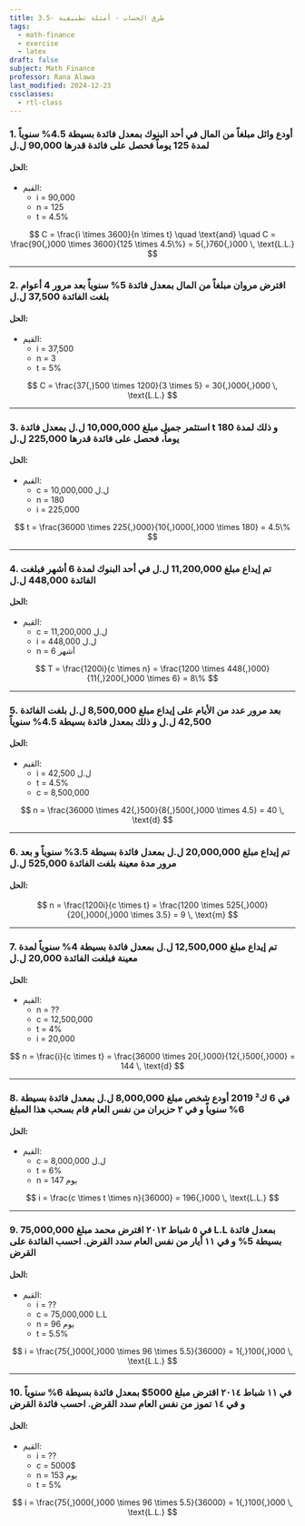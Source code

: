 ```yaml
---
title: 3.5- طرق الحساب - أمثلة تطبيقية
tags:
  - math-finance
  - exercise
  - latex
draft: false
subject: Math Finance
professor: Rana Alawa
last_modified: 2024-12-23
cssclasses:
  - rtl-class
---
```

### 1. أودع وائل مبلغاً من المال في أحد البنوك بمعدل فائدة بسيطة 4.5% سنوياً لمدة 125 يوماً فحصل على فائدة قدرها 90,000 ل.ل
#### الحل:
- القيم:
  - i = 90,000
  - n = 125
  - t = 4.5%

$$
C = \frac{i \times 3600}{n \times t} \quad \text{and} \quad C = \frac{90{,}000 \times 3600}{125 \times 4.5\%} = 5{,}760{,}000 \, \text{L.L.}
$$

---

### 2. اقترض مروان مبلغاً من المال بمعدل فائدة 5% سنوياً بعد مرور 4 أعوام بلغت الفائدة 37,500 ل.ل
#### الحل:
- القيم:
  - i = 37,500
  - n = 3
  - t = 5%

$$
C = \frac{37{,}500 \times 1200}{3 \times 5} = 30{,}000{,}000 \, \text{L.L.}
$$

---

### 3. استثمر جميل مبلغ 10,000,000 ل.ل بمعدل فائدة t و ذلك لمدة 180 يوماً، فحصل على فائدة قدرها 225,000 ل.ل
#### الحل:
- القيم:
  - c = 10,000,000 ل.ل
  - n = 180
  - i = 225,000

$$
t = \frac{36000 \times 225{,}000}{10{,}000{,}000 \times 180} = 4.5\%
$$

---

### 4. تم إيداع مبلغ 11,200,000 ل.ل في أحد البنوك لمدة 6 أشهر فبلغت الفائدة 448,000 ل.ل
#### الحل:
- القيم:
  - c = 11,200,000 ل.ل
  - i = 448,000 ل.ل
  - n = 6 أشهر

$$
T = \frac{1200i}{c \times n} = \frac{1200 \times 448{,}000}{11{,}200{,}000 \times 6} = 8\%
$$

---

### 5. بعد مرور عدد من الأيام على إيداع مبلغ 8,500,000 ل.ل بلغت الفائدة 42,500 ل.ل و ذلك بمعدل فائدة بسيطة 4.5% سنوياً
#### الحل:
- القيم:
  - i = 42,500 ل.ل
  - t = 4.5%
  - c = 8,500,000

$$
n = \frac{36000 \times 42{,}500}{8{,}500{,}000 \times 4.5} = 40 \, \text{d}
$$

---

### 6. تم إيداع مبلغ 20,000,000 ل.ل بمعدل فائدة بسيطة 3.5% سنوياً و بعد مرور مدة معينة بلغت الفائدة 525,000 ل.ل
#### الحل:
$$
n = \frac{1200i}{c \times t} = \frac{1200 \times 525{,}000}{20{,}000{,}000 \times 3.5} = 9 \, \text{m}
$$

---

### 7. تم إيداع مبلغ 12,500,000 ل.ل بمعدل فائدة بسيطة 4% سنوياً لمدة معينة فبلغت الفائدة 20,000 ل.ل
#### الحل:
- القيم:
  - n = ??
  - c = 12,500,000
  - t = 4%
  - i = 20,000

$$
n = \frac{i}{c \times t} = \frac{36000 \times 20{,}000}{12{,}500{,}000} = 144 \, \text{d}
$$

---

### 8. في 6 ك² 2019 أودع شخص مبلغ 8,000,000 ل.ل بمعدل فائدة بسيطة 6% سنوياً و في ٢ حزيران من نفس العام قام بسحب هذا المبلغ
#### الحل:
- القيم:
  - c = 8,000,000 ل.ل
  - t = 6%
  - n = 147 يوم

$$
i = \frac{c \times t \times n}{36000} = 196{,}000 \, \text{L.L.}
$$

---

### 9. في ٥ شباط ٢٠١٢ اقترض محمد مبلغ 75,000,000 L.L بمعدل فائدة بسيطة 5% و في ١١ أيار من نفس العام سدد القرض. احسب الفائدة على القرض
#### الحل:
- القيم:
  - i = ??
  - c = 75,000,000 L.L
  - n = 96 يوم
  - t = 5.5%

$$
i = \frac{75{,}000{,}000 \times 96 \times 5.5}{36000} = 1{,}100{,}000 \, \text{L.L.}
$$

---

### 10. في ١١ شباط ٢٠١٤ اقترض مبلغ 5000$ بمعدل فائدة بسيطة 6% سنوياً و في ١٤ تموز من نفس العام سدد القرض. احسب فائدة القرض
#### الحل:
- القيم:
  - i = ??
  - c = 5000$
  - n = 153 يوم
  - t = 5%

$$
i = \frac{75{,}000{,}000 \times 96 \times 5.5}{36000} = 1{,}100{,}000 \, \text{L.L.}
$$
